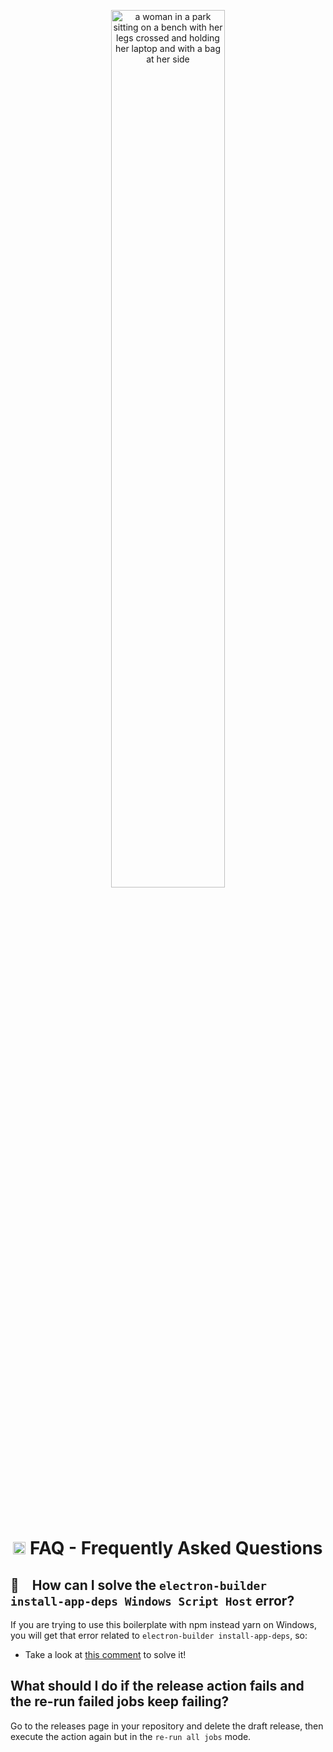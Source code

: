<p align="center">
  <img src="./images/faq.svg" alt="a woman in a park sitting on a bench with her legs crossed and holding her laptop and with a bag at her side" width="60%" />
</p>

<br />
<br />
<br />

<h1 align="center"><img src="./images/bullet.svg" width="20" /> FAQ - Frequently Asked Questions</h1>

## 🤔 How can I solve the `electron-builder install-app-deps Windows Script Host` error?
If you are trying to use this boilerplate with npm instead yarn on Windows, you will get that error related to `electron-builder install-app-deps`, so:
- Take a look at [this comment](https://github.com/ficonsulting/RInno/issues/44#issuecomment-992299431) to solve it!

## What should I do if the release action fails and the re-run failed jobs keep failing?
Go to the releases page in your repository and delete the draft release, then execute the action again but in the `re-run all jobs` mode.

